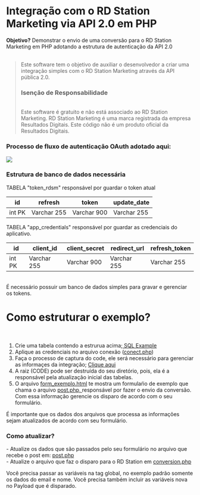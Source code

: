 <h1> Integração com o RD Station Marketing via API 2.0 em PHP </h1>
<b>Objetivo?</b> Demonstrar o envio de uma conversão para o RD Station Marketing em PHP adotando a estrutura de autenticação da API 2.0 <br>
<br>
<blockquote>
Este software tem o objetivo de auxiliar o desenvolvedor a criar uma integração simples com o RD Station Marketing através da API pública 2.0.
<br> 
<h3> Isenção de Responsabilidade </h3> <br>
Este software é gratuito e não está associado ao RD Station Marketing. RD Station Marketing é uma marca registrada da empresa Resultados Digitais. Este código não é um produto oficial da Resultados Digitais.

</blockquote>

<h3>Processo de fluxo de autenticação OAuth adotado aqui: </h3>

<img src="https://uploaddeimagens.com.br/images/002/201/492/full/FLUXO_API.png">

<h3>Estrutura de banco de dados necessária</h3>

TABELA "token_rdsm" responsável por guardar o token atual

| id     	| refresh     	| token       	| update_date 	|
|--------	|-------------	|-------------	|-------------	|
| int PK 	| Varchar 255 	| Varchar 900 	| Varchar 255 	| 

TABELA "app_credentials" responsável por guardar as credenciais do aplicativo.

| id     	| client_id    	| client_secret	| redirect_url	| refresh_token |
|--------	|-------------	|-------------	|-------------	|-------------	|
| int PK 	| Varchar 255 	| Varchar 900 	| Varchar 255 	| Varchar 255 	|  

<br>
É necessário possuir um banco de dados simples para gravar e gerenciar os tokens.
<h1> Como estruturar o exemplo? </h1>
<br>

1. Crie uma tabela contendo a estrurua acima;<a href="https://github.com/ggrando/rdsmAPI2-php/blob/master/database.sql"> SQL Example </a><br> 
2. Aplique as credenciais no arquivo conexão (<a href="https://github.com/ggrando/rdsmAPI2-php/blob/master/conect.php">conect.php</a>) <br>
3. Faça o processo de captura do code, ele será necessário para gerenciar as informaçes da integração; <a href="https://github.com/ggrando/rdsmAPI2-php/tree/master/CODE">Clique aqui </a> <br>
4. A raiz (CODE) pode ser destruída do seu diretório, pois, ela é a responsável pela atualização inicial das tabelas. <br>
5. O arquivo <a href="https://github.com/ggrando/rdsmAPI2-php/blob/master/form_exemplo.html">form_exemplo.html</a> te mostra um formulaŕio de exemplo que chama o arquivo <a href="https://github.com/ggrando/rdsmAPI2-php/blob/master/post.php">post.php, </a>responsável por fazer o envio da conversão. Com essa informação gerencie os disparo de acordo com o seu formulário. <br>

É importante que os dados dos arquivos que processa as informações sejam atualizados de acordo com seu formulário. <br>

<h3> Como atualizar? </h3>
- Atualize os dados que são passados pelo seu formulário no arquivo que recebe o post em: <a href="https://github.com/ggrando/rdsmAPI2-php/blob/master/post.php">post.php</a> <br>
- Atualize o arquivo que faz o disparo para o RD Station em <a href="https://github.com/ggrando/rdsmAPI2-php/blob/master/conversion.php">conversion.php</a> <br>

Você precisa passar as variáveis na tag global, no exemplo padrão somente os dados do email e nome. Você precisa também incluir as variáveis nova no Payload que é disparado.


